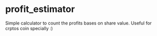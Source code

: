 # profit_estimator

Simple calculator to count the profits bases on share value. Useful for crptos coin specially :)